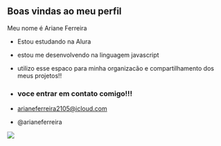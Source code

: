 ## Boas vindas ao meu perfil

Meu nome é Ariane Ferreira 
- Estou estudando na Alura
- estou me desenvolvendo na linguagem javascript
- utilizo esse espaco para minha organizacão e compartilhamento dos meus projetos!!

- ### voce entrar em contato comigo!!!

- arianeferreira2105@icloud.com
- @arianeferreira

![](https://media1.tenor.com/m/EZxotAvRkSoAAAAd/cat-22.gif)
